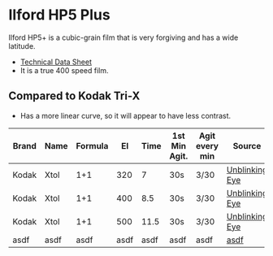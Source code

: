 # Ilford HP5 Plus

Ilford HP5+ is a cubic-grain film that is very forgiving and has a wide latitude.

* [Technical Data Sheet](./resources/ilford_hp5.md)
* It is a true 400 speed film.

## Compared to Kodak Tri-X

* Has a more linear curve, so it will appear to have less contrast.


<table>
    <thead>
        <tr>
            <th>Brand</th>
            <th>Name</th>
            <th>Formula</th>
            <th>EI</th>
            <th>Time</th>
            <th>1st Min Agit.</th>
            <th>Agit every min</th>
            <th>Source</th>
            <th>Tested</th>
        </tr>
    </thead>
    <tbody>
        <tr>
            <td>Kodak</td>
            <td>Xtol</td>
            <td>1+1</td>
            <td>320</td>
            <td>7</td>
            <td>30s</td>
            <td>3/30</td>
            <td><a href="https://unblinkingeye.com/Articles/Times/HP5/hp5.html">Unblinking Eye</a></td>
            <td></td>
        </tr>
        <tr>
            <td>Kodak</td>
            <td>Xtol</td>
            <td>1+1</td>
            <td>400</td>
            <td>8.5</td>
            <td>30s</td>
            <td>3/30</td>
            <td><a href="https://unblinkingeye.com/Articles/Times/HP5/hp5.html">Unblinking Eye</a></td>
            <td></td>
        </tr>
        <tr>
            <td>Kodak</td>
            <td>Xtol</td>
            <td>1+1</td>
            <td>500</td>
            <td>11.5</td>
            <td>30s</td>
            <td>3/30</td>
            <td><a href="https://unblinkingeye.com/Articles/Times/HP5/hp5.html">Unblinking Eye</a></td>
            <td></td>
        </tr>
        <tr>
            <td>asdf</td>
            <td>asdf</td>
            <td>asdf</td>
            <td>asdf</td>
            <td>asdf</td>
            <td>asdf</td>
            <td>asdf</td>
            <td><a href="hasdfasdf">asdf</a></td>
            <td></td>
        </tr>
    </tbody>
</table>